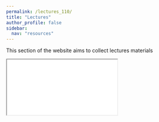 ```yaml
---
permalink: /lectures_110/
title: "Lectures"
author_profile: false
sidebar:
  nav: "resources"
---
```



This section of the website aims to collect lectures materials

<iframe src="lectures/html/101_L_Introduction.html" title="101_L_Introduction"></iframe>

